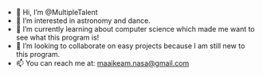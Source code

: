 - 👋 Hi, I’m @MultipleTalent
- 👀 I’m interested in astronomy and dance.
- 🌱 I’m currently learning about computer science which made me want to see what this program is!
- 💞️ I’m looking to collaborate on easy projects because I am still new to this program.
- 📫 You can reach me at: maaikeam.nasa@gmail.com

<!---
MultipleTalent/MultipleTalent is a ✨ special ✨ repository because its `README.md` (this file) appears on your GitHub profile.
You can click the Preview link to take a look at your changes.
--->
